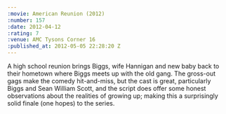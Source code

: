 ```yaml
--- 
:movie: American Reunion (2012)
:number: 157
:date: 2012-04-12
:rating: 7
:venue: AMC Tysons Corner 16
:published_at: 2012-05-05 22:28:20 Z
---
```

A high school reunion brings Biggs, wife Hannigan and new baby back to their hometown where Biggs meets up with the old gang. The gross-out gags make the comedy hit-and-miss, but the cast is great, particularly Biggs and Sean William Scott, and the script does offer some honest observations about the realities of growing up; making this a surprisingly solid finale (one hopes) to the series.